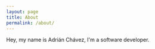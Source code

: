 ```yaml
---
layout: page
title: About
permalink: /about/
---
```


Hey, my name is Adrián Chávez, I'm a software developer.
